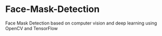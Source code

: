 # Face-Mask-Detection
Face Mask Detection based on computer vision and deep learning using OpenCV and TensorFlow
